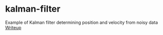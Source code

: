 # kalman-filter
Example of Kalman filter determining position and velocity from noisy data
[Writeup](https://bit.ly/2YJ0S0u)

